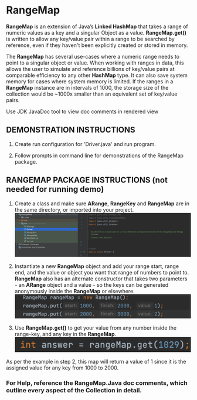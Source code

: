 # RangeMap
**RangeMap** is an extension of Java’s **Linked HashMap** that takes a range of numeric values as a key and a singular Object as a value. **RangeMap.get()** is written to allow any key/value pair within a range to be searched by reference, even if they haven't been explicitly created or stored in memory.

The **RangeMap** has several use-cases where a numeric range needs to point to a singular object or value.  When working with ranges in data, this allows the user to simulate and reference billions of key/value pairs at comparable efficiency to any other **HashMap** type.  It can also save system memory for cases where system memory is limited.  If the ranges in a **RangeMap** instance are in intervals of 1000, the storage size of the collection would be ~1000x smaller than an equivalent set of key/value pairs.

Use JDK JavaDoc tool to view doc comments in rendered view

## DEMONSTRATION INSTRUCTIONS

1.	Create run configuration for 'Driver.java' and run program.

2.	Follow prompts in command line for demonstrations of the RangeMap package.




## RANGEMAP PACKAGE INSTRUCTIONS (not needed for running demo)

1. Create a class and make sure **ARange**, **RangeKey** and **RangeMap** are in the same directory, or imported into your project.
 ![image](Picture0.png)

2. Instantiate a new **RangeMap** object and add your range start, range end, and the value or object you want that range of numbers to point to. **RangeMap** also has an alternate constructor that takes two parameters - an **ARange** object and a value - so the keys can be generated anonymously inside the **RangeMap** or elsewhere.
 ![image](Picture1.png)
 


3. Use **RangeMap.get()** to get your value from any number inside the range-key, and any key in the **RangeMap**.
 ![image](Picture2.png)

As per the example in step 2, this map will return a value of 1 since it is the assigned value for any key from 1000 to 2000.



### For Help, reference the RangeMap.Java doc comments, which outline every aspect of the Collection in detail.





